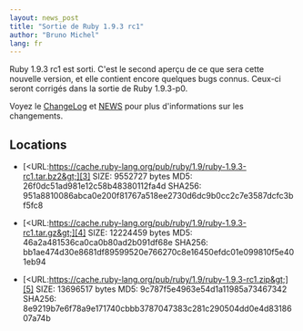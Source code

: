```yaml
---
layout: news_post
title: "Sortie de Ruby 1.9.3 rc1"
author: "Bruno Michel"
lang: fr
---
```


Ruby 1.9.3 rc1 est sorti. C\'est le second aperçu de ce que sera cette
nouvelle version, et elle contient encore quelques bugs connus. Ceux-ci
seront corrigés dans la sortie de Ruby 1.9.3-p0.

Voyez le [ChangeLog][1] et [NEWS][2] pour plus d\'informations sur les
changements.

## Locations

* [&lt;URL:https://cache.ruby-lang.org/pub/ruby/1.9/ruby-1.9.3-rc1.tar.bz2&gt;][3]
  SIZE: 9552727 bytes
  MD5: 26f0dc51ad981e12c58b48380112fa4d
  SHA256: 951a8810086abca0e200f81767a518ee2730d6dc9b0cc2c7e3587dcfc3bf5fc8

* [&lt;URL:https://cache.ruby-lang.org/pub/ruby/1.9/ruby-1.9.3-rc1.tar.gz&gt;][4]
  SIZE: 12224459 bytes
  MD5: 46a2a481536ca0ca0b80ad2b091df68e
  SHA256: bb1ae474d30e8681df89599520e766270c8e16450efdc01e099810f5e401eb94

* [&lt;URL:https://cache.ruby-lang.org/pub/ruby/1.9/ruby-1.9.3-rc1.zip&gt;][5]
  SIZE: 13696517 bytes
  MD5: 9c787f5e4963e54d1a11985a73467342
  SHA256: 8e9219b7e6f78a9e171740cbbb3787047383c281c290504dd0e4d8318607a74b



[1]: http://svn.ruby-lang.org/repos/ruby/tags/v1_9_3_rc1/ChangeLog
[2]: http://svn.ruby-lang.org/repos/ruby/tags/v1_9_3_rc1/NEWS
[3]: https://cache.ruby-lang.org/pub/ruby/1.9/ruby-1.9.3-rc1.tar.bz2
[4]: https://cache.ruby-lang.org/pub/ruby/1.9/ruby-1.9.3-rc1.tar.gz
[5]: https://cache.ruby-lang.org/pub/ruby/1.9/ruby-1.9.3-rc1.zip
